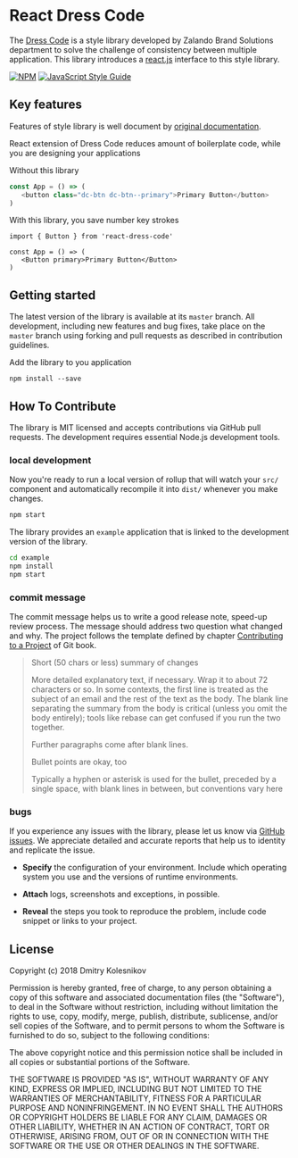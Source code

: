 # React Dress Code

The [Dress Code](https://github.com/zalando/dress-code) is a style library developed by Zalando Brand Solutions department to solve the challenge of consistency between multiple application. This library introduces a [react.js](https://reactjs.org) interface to this style library. 

[![NPM](https://img.shields.io/npm/v/react-dress-code.svg)](https://www.npmjs.com/package/react-dress-code)
[![JavaScript Style Guide](https://img.shields.io/badge/code_style-standard-brightgreen.svg)](https://standardjs.com)

## Key features

Features of style library is well document by [original documentation](http://zalando.github.io/dress-code/index.html).

React extension of Dress Code reduces amount of boilerplate code, while you are designing your applications

Without this library
```javascript
const App = () => (
   <button class="dc-btn dc-btn--primary">Primary Button</button>
)
``` 

With this library, you save number key strokes
```
import { Button } from 'react-dress-code'

const App = () => (
   <Button primary>Primary Button</Button>
)
```


## Getting started 

The latest version of the library is available at its `master` branch. All development, including new features and bug fixes, take place on the `master` branch using forking and pull requests as described in contribution guidelines.

Add the library to you application

```
npm install --save 
```


## How To Contribute 

The library is MIT licensed and accepts contributions via GitHub pull requests. The development requires essential Node.js development tools. 


### local development

Now you're ready to run a local version of rollup that will watch your `src/` component and automatically recompile it into `dist/` whenever you make changes.

```bash
npm start
```

The library provides an `example` application that is linked to the development version of the library.


```bash
cd example
npm install
npm start
```


### commit message

The commit message helps us to write a good release note, speed-up review process. The message should address two question what changed and why. The project follows the template defined by chapter [Contributing to a Project](http://git-scm.com/book/ch5-2.html) of Git book.

>
> Short (50 chars or less) summary of changes
>
> More detailed explanatory text, if necessary. Wrap it to about 72 characters or so. In some contexts, the first line is treated as the subject of an email and the rest of the text as the body. The blank line separating the summary from the body is critical (unless you omit the body entirely); tools like rebase can get confused if you run the two together.
> 
> Further paragraphs come after blank lines.
> 
> Bullet points are okay, too
> 
> Typically a hyphen or asterisk is used for the bullet, preceded by a single space, with blank lines in between, but conventions vary here
>
>


### bugs

If you experience any issues with the library, please let us know via [GitHub issues](https://github.com/fogfish/datum/issue). We appreciate detailed and accurate reports that help us to identity and replicate the issue. 

* **Specify** the configuration of your environment. Include which operating system you use and the versions of runtime environments. 

* **Attach** logs, screenshots and exceptions, in possible.

* **Reveal** the steps you took to reproduce the problem, include code snippet or links to your project.



## License

Copyright (c) 2018 Dmitry Kolesnikov

Permission is hereby granted, free of charge, to any person obtaining a copy
of this software and associated documentation files (the "Software"), to deal
in the Software without restriction, including without limitation the rights
to use, copy, modify, merge, publish, distribute, sublicense, and/or sell
copies of the Software, and to permit persons to whom the Software is
furnished to do so, subject to the following conditions:

The above copyright notice and this permission notice shall be included in all
copies or substantial portions of the Software.

THE SOFTWARE IS PROVIDED "AS IS", WITHOUT WARRANTY OF ANY KIND, EXPRESS OR
IMPLIED, INCLUDING BUT NOT LIMITED TO THE WARRANTIES OF MERCHANTABILITY,
FITNESS FOR A PARTICULAR PURPOSE AND NONINFRINGEMENT. IN NO EVENT SHALL THE
AUTHORS OR COPYRIGHT HOLDERS BE LIABLE FOR ANY CLAIM, DAMAGES OR OTHER
LIABILITY, WHETHER IN AN ACTION OF CONTRACT, TORT OR OTHERWISE, ARISING FROM,
OUT OF OR IN CONNECTION WITH THE SOFTWARE OR THE USE OR OTHER DEALINGS IN THE
SOFTWARE.
